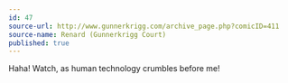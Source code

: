```yaml
---
id: 47
source-url: http://www.gunnerkrigg.com/archive_page.php?comicID=411
source-name: Renard (Gunnerkrigg Court)
published: true
---
```


<p>Haha! Watch, as human technology crumbles before me!</p>


